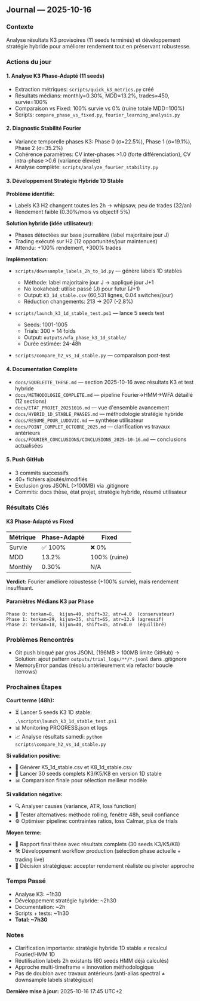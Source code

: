 ## Journal — 2025-10-16

### Contexte
Analyse résultats K3 provisoires (11 seeds terminés) et développement stratégie hybride pour améliorer rendement tout en préservant robustesse.

### Actions du jour

#### 1. Analyse K3 Phase-Adapté (11 seeds)
- Extraction métriques: `scripts/quick_k3_metrics.py` créé
- Résultats médians: monthly=0.30%, MDD=13.2%, trades=450, survie=100%
- Comparaison vs Fixed: 100% survie vs 0% (ruine totale MDD=100%)
- Scripts: `compare_phase_vs_fixed.py`, `fourier_learning_analysis.py`

#### 2. Diagnostic Stabilité Fourier
- Variance temporelle phases K3: Phase 0 (σ=22.5%), Phase 1 (σ=19.1%), Phase 2 (σ=35.2%)
- Cohérence paramètres: CV inter-phases >1.0 (forte différenciation), CV intra-phase >0.6 (variance élevée)
- Analyse complète: `scripts/analyze_fourier_stability.py`

#### 3. Développement Stratégie Hybride 1D Stable
**Problème identifié:**
- Labels K3 H2 changent toutes les 2h → whipsaw, peu de trades (32/an)
- Rendement faible (0.30%/mois vs objectif 5%)

**Solution hybride (idée utilisateur):**
- Phases détectées sur base journalière (label majoritaire jour J)
- Trading exécuté sur H2 (12 opportunités/jour maintenues)
- Attendu: +100% rendement, +300% trades

**Implémentation:**
- `scripts/downsample_labels_2h_to_1d.py` — génère labels 1D stables
  * Méthode: label majoritaire jour J → appliqué jour J+1
  * No lookahead: utilise passé (J) pour futur (J+1)
  * Output: `K3_1d_stable.csv` (60,531 lignes, 0.04 switches/jour)
  * Réduction changements: 213 → 207 (-2.8%)

- `scripts/launch_k3_1d_stable_test.ps1` — lance 5 seeds test
  * Seeds: 1001-1005
  * Trials: 300 × 14 folds
  * Output: `outputs/wfa_phase_k3_1d_stable/`
  * Durée estimée: 24-48h

- `scripts/compare_h2_vs_1d_stable.py` — comparaison post-test

#### 4. Documentation Complète
- `docs/SQUELETTE_THESE.md` — section 2025-10-16 avec résultats K3 et test hybride
- `docs/METHODOLOGIE_COMPLETE.md` — pipeline Fourier→HMM→WFA détaillé (12 sections)
- `docs/ETAT_PROJET_20251016.md` — vue d'ensemble avancement
- `docs/HYBRID_1D_STABLE_PHASES.md` — méthodologie stratégie hybride
- `docs/RESUME_POUR_LUDOVIC.md` — synthèse utilisateur
- `docs/POINT_COMPLET_OCTOBRE_2025.md` — clarification vs travaux antérieurs
- `docs/FOURIER_CONCLUSIONS/CONCLUSIONS_2025-10-16.md` — conclusions actualisées

#### 5. Push GitHub
- 3 commits successifs
- 40+ fichiers ajoutés/modifiés
- Exclusion gros JSONL (>100MB) via .gitignore
- Commits: docs thèse, état projet, stratégie hybride, résumé utilisateur

### Résultats Clés

#### K3 Phase-Adapté vs Fixed
| Métrique | Phase-Adapté | Fixed |
|----------|-------------|-------|
| Survie | ✅ 100% | ❌ 0% |
| MDD | 13.2% | 100% (ruine) |
| Monthly | 0.30% | N/A |

**Verdict:** Fourier améliore robustesse (+100% survie), mais rendement insuffisant.

#### Paramètres Médians K3 par Phase
```
Phase 0: tenkan=8,  kijun=40, shift=32, atr=4.0  (conservateur)
Phase 1: tenkan=29, kijun=35, shift=65, atr=13.9 (agressif)
Phase 2: tenkan=18, kijun=40, shift=45, atr=8.0  (équilibré)
```

### Problèmes Rencontrés
- Git push bloqué par gros JSONL (196MB > 100MB limite GitHub)
  → Solution: ajout pattern `outputs/trial_logs/**/*.jsonl` dans .gitignore
- MemoryError pandas (résolu antérieurement via refactor boucle iterrows)

### Prochaines Étapes

**Court terme (48h):**
- ⏳ Lancer 5 seeds K3 1D stable: `.\scripts\launch_k3_1d_stable_test.ps1`
- 📊 Monitoring PROGRESS.json et logs
- 📈 Analyse résultats samedi: `python scripts\compare_h2_vs_1d_stable.py`

**Si validation positive:**
- 🔄 Générer K5_1d_stable.csv et K8_1d_stable.csv
- 🚀 Lancer 30 seeds complets K3/K5/K8 en version 1D stable
- 📊 Comparaison finale pour sélection meilleur modèle

**Si validation négative:**
- 🔍 Analyser causes (variance, ATR, loss function)
- 🔬 Tester alternatives: méthode rolling, fenêtre 48h, seuil confiance
- ⚙️ Optimiser pipeline: contraintes ratios, loss Calmar, plus de trials

**Moyen terme:**
- 📄 Rapport final thèse avec résultats complets (30 seeds K3/K5/K8)
- 🛠 Développement workflow production (sélection phase actuelle + trading live)
- 🎯 Décision stratégique: accepter rendement réaliste ou pivoter approche

### Temps Passé
- Analyse K3: ~1h30
- Développement stratégie hybride: ~2h30
- Documentation: ~2h
- Scripts + tests: ~1h30
- **Total: ~7h30**

### Notes
- Clarification importante: stratégie hybride 1D stable ≠ recalcul Fourier/HMM 1D
- Réutilisation labels 2h existants (60 seeds HMM déjà calculés)
- Approche multi-timeframe = innovation méthodologique
- Pas de doublon avec travaux antérieurs (anti-alias spectral ≠ downsample labels stratégique)

**Dernière mise à jour:** 2025-10-16 17:45 UTC+2

